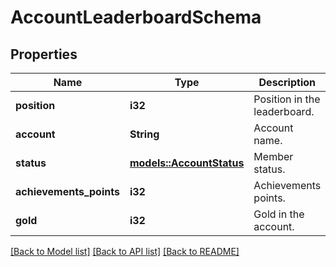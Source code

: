 # AccountLeaderboardSchema

## Properties

Name | Type | Description | Notes
------------ | ------------- | ------------- | -------------
**position** | **i32** | Position in the leaderboard. | 
**account** | **String** | Account name. | 
**status** | [**models::AccountStatus**](AccountStatus.md) | Member status. | 
**achievements_points** | **i32** | Achievements points. | 
**gold** | **i32** | Gold in the account. | 

[[Back to Model list]](../README.md#documentation-for-models) [[Back to API list]](../README.md#documentation-for-api-endpoints) [[Back to README]](../README.md)


